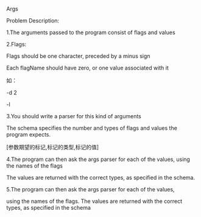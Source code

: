 Args

Problem Description:

1.The arguments passed to the program consist of flags and values

2.Flags:

Flags should be one character, preceded by a minus sign   

Each flagName should have zero, or one value associated with it

如：

-d 2

-l 

3.You should write a parser for this kind of arguments

The schema specifies the number and types of flags and values the program expects.

[参数期望的标记,标记的类型,标记的值]

4.The program can then ask the args parser for each of the values, using the names of the flags

The values are returned with the correct types, as specified in the schema.

5.The program can then ask the args parser for each of the values, 

using the names of the flags. The values are returned with the correct types, as specified in the schema

